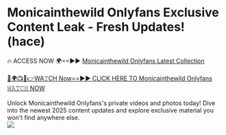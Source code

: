 # Monicainthewild Onlyfans Exclusive Content Leak - Fresh Updates! (hace)

🔥 ACCESS NOW 🌍==►► <a href="https://tinyurl.com/kvy9nzfs" rel="nofollow">Monicainthewild Onlyfans Latest Collection</a>
<br><br>
[🔴🌍📺📱👉WA𝚃CH Now==►► CLICK HERE TO Monicainthewild Onlyfans 𝚆𝙰𝚃𝙲𝙷 NOW](https://tinyurl.com/kvy9nzfs)
<br><br>
Unlock Monicainthewild Onlyfans's private videos and photos today! Dive into the newest 2025 content updates and explore exclusive material you won’t find anywhere else.
<br>
<a href="https://tinyurl.com/kvy9nzfs" rel="nofollow" data-target="animated-image.originalLink"><img src="https://camo.githubusercontent.com/8a4f000d20f83aca3bf7ec5f350d767afa0574a8a352519fd8cfa583a6f93a33/68747470733a2f2f692e696d6775722e636f6d2f644a486b345a712e676966" data-canonical-src="https://i.imgur.com/dJHk4Zq.gif" style="max-width: 100%; display: inline-block;" data-target="animated-image.originalImage"></a>
<br>
